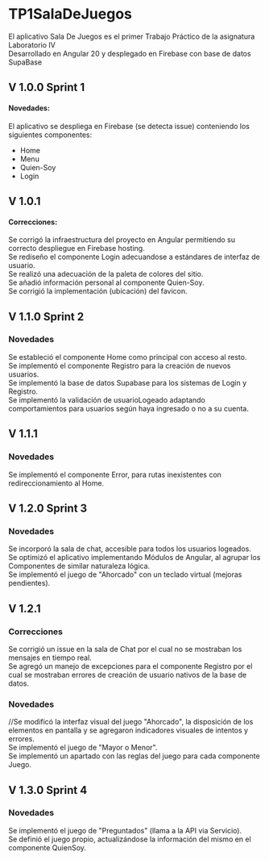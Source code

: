 # TP1SalaDeJuegos
El aplicativo Sala De Juegos es el primer Trabajo Práctico de la asignatura Laboratorio IV  
Desarrollado en Angular 20 y desplegado en Firebase con base de datos SupaBase

## V 1.0.0 Sprint 1
#### Novedades:
El aplicativo se despliega en Firebase (se detecta issue) conteniendo los siguientes componentes:
* Home
* Menu
* Quien-Soy
* Login

## V 1.0.1
#### Correcciones:
Se corrigó la infraestructura del proyecto en Angular permitiendo su correcto despliegue en Firebase hosting.  
Se rediseño el componente Login adecuandose a estándares de interfaz de usuario.  
Se realizó una adecuación de la paleta de colores del sitio.  
Se añadió información personal al componente Quien-Soy.  
Se corrigió la implementación (ubicación) del favicon.

## V 1.1.0 Sprint 2
### Novedades
Se estableció el componente Home como principal con acceso al resto.  
Se implementó el componente Registro para la creación de nuevos usuarios.  
Se implementó la base de datos Supabase para los sistemas de Login y Registro.  
Se implementó la validación de usuarioLogeado adaptando comportamientos para usuarios según haya ingresado o no a su cuenta.  

## V 1.1.1 
### Novedades
Se implementó el componente Error, para rutas inexistentes con redireccionamiento al Home.  

## V 1.2.0 Sprint 3
### Novedades
Se incorporó la sala de chat, accesible para todos los usuarios logeados.  
Se optimizó el aplicativo implementando Módulos de Angular, al agrupar los Componentes de similar naturaleza lógica.  
Se implementó el juego de "Ahorcado" con un teclado virtual (mejoras pendientes).

## V 1.2.1
### Correcciones
Se corrigió un issue en la sala de Chat por el cual no se mostraban los mensajes en tiempo real.  
Se agregó un manejo de excepciones para el componente Registro por el cual se mostraban errores de creación de usuario nativos de la base de datos.

### Novedades
//Se modificó la interfaz visual del juego "Ahorcado", la disposición de los elementos en pantalla y se agregaron indicadores visuales de intentos y errores.  
Se implementó el juego de "Mayor o Menor".  
Se implementó un apartado con las reglas del juego para cada componente Juego.  

## V 1.3.0 Sprint 4
### Novedades
Se implementó el juego de "Preguntados" (llama a la API via Servicio).  
Se definió el juego propio, actualizándose la información del mismo en el componente QuienSoy.
